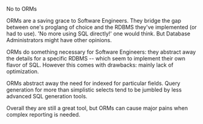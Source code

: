 No to ORMs

ORMs are a saving grace to Software Engineers. They bridge the gap
between one's proglang of choice and the RDBMS they've implemented (or
had to use). 'No more using SQL directly!' one would think. But Database
Administrators might have other opinions.

ORMs do something necessary for Software Engineers: they abstract away
the details for a specific RDBMS \-- which seem to implement their own
flavor of SQL. However this comes with drawbacks: mainly lack of
optimization.

ORMs abstract away the need for indexed for particular fields. Query
generation for more than simplistic selects tend to be jumbled by less
advanced SQL generation tools.

Overall they are still a great tool, but ORMs can cause major pains when
complex reporting is needed.
